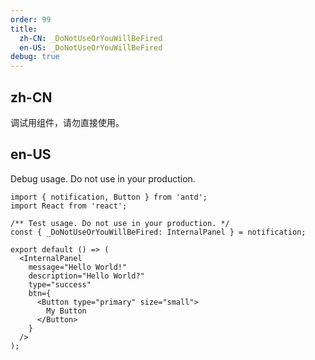 ```yaml
---
order: 99
title:
  zh-CN: _DoNotUseOrYouWillBeFired
  en-US: _DoNotUseOrYouWillBeFired
debug: true
---
```


## zh-CN

调试用组件，请勿直接使用。

## en-US

Debug usage. Do not use in your production.

```tsx
import { notification, Button } from 'antd';
import React from 'react';

/** Test usage. Do not use in your production. */
const { _DoNotUseOrYouWillBeFired: InternalPanel } = notification;

export default () => (
  <InternalPanel
    message="Hello World!"
    description="Hello World?"
    type="success"
    btn={
      <Button type="primary" size="small">
        My Button
      </Button>
    }
  />
);
```
